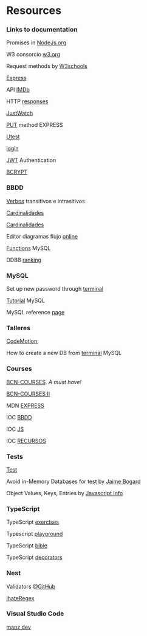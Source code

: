 # Resources

### Links to documentation


Promises in [NodeJs.org](https://nodejs.dev/learn/understanding-javascript-promises)

W3 consorcio [w3.org](https://www.w3.org/)

Request methods by [W3schools](https://www.w3schools.com/tags/ref_httpmethods.asp)

[Express](https://expressjs.com/)

API [IMDb](https://imdb-api.com/api)

HTTP [responses](https://developer.mozilla.org/en-US/docs/Web/HTTP/Status#successful_responses)

[JustWatch](https://www.justwatch.com/)

[PUT](https://www.tabnine.com/code/javascript/functions/express/Express/put) method EXPRESS

[Utest](https://www.utest.com/)

[login](https://heynode.com/tutorial/process-user-login-form-expressjs/)

[JWT](https://jwt.io/) Authentication

[BCRYPT](https://www.npmjs.com/package/bcrypt)

### BBDD

[Verbos](https://www.ejemplos.co/100-ejemplos-de-verbos-transitivos-e-intransitivos/) transitivos e intrasitivos

[Cardinalidades](http://basededatosaplicado.blogspot.com/2011/10/v-behaviorurldefaultvmlo.html)

[Cardinalidades](https://sites.google.com/site/bdavanzadas168/speaking-evidence/1-4-cardinalidad)

Editor diagramas flujo [online](https://www.yworks.com/yed-live/)

[Functions](https://dev.mysql.com/doc/refman/8.0/en/built-in-function-reference.html) MySQL

DDBB [ranking](https://db-engines.com/en/ranking)





### MySQL

Set up new password through [terminal](https://stackoverflow.com/questions/33467337/reset-mysql-root-password-using-alter-user-statement-after-install-on-mac)

[Tutorial](https://www.mysqltutorial.org/) MySQL

MySQL reference [page](https://dev.mysql.com/doc/refman/8.0/en/join.html)


### Talleres

[CodeMotion](https://codemotion.com);

How to create a new DB from [terminal](https://www.inmotionhosting.com/support/server/databases/create-a-mysql-database/) MySQL

### Courses 

[BCN-COURSES](https://bcncodes-academy.web.app/courses/courses.html). *A must have!*

[BCN-COURSES II](https://bcncodes-academy-lessons.web.app/)

MDN [EXPRESS](https://github.com/mdn/express-locallibrary-tutorial)

IOC [BBDD](https://ioc.xtec.cat/materials/FP/Recursos/fp_asx_m02_/web/fp_asx_m02_htmlindex/index.html)

IOC [JS](https://ioc.xtec.cat/materials/FP/Recursos/fp_daw_m06_/web/fp_daw_m06_htmlindex/index.html)

IOC [RECURSOS](https://ioc.xtec.cat/educacio/recursos#qg9njy5hhlm)

### Tests

[Test](https://www.testdome.com/tests)

Avoid in-Memory Databases for test by [Jaime Bogard](https://jimmybogard.com/avoid-in-memory-databases-for-tests/)

Object Values, Keys, Entries by [Javascript Info](https://javascript.info/keys-values-entries)


### TypeScript

TypeScript [exercises](https://typescript-exercises.github.io)

Typescript [playground](https://www.typescriptlang.org/play)

TypeScript [bible](https://www.typescriptlang.org)

TypeScript [decorators](https://blog.logrocket.com/a-practical-guide-to-typescript-decorators/)

### Nest

Validators [@GitHub](https://github.com/typestack/class-validator)

[IhateRegex](https://ihateregex.io/)

### Visual Studio Code

[manz dev](https://manz.dev/)

